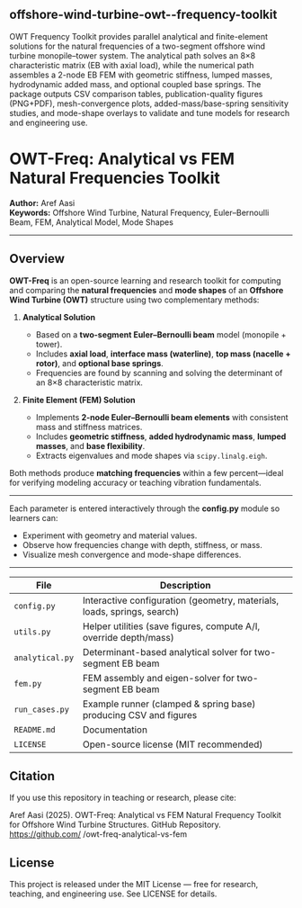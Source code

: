 ## offshore-wind-turbine-owt--frequency-toolkit
OWT Frequency Toolkit provides parallel analytical and finite-element solutions for the natural frequencies of a two-segment offshore wind turbine monopile–tower system. The analytical path solves an 8×8 characteristic matrix (EB with axial load), while the numerical path assembles a 2-node EB FEM with geometric stiffness, lumped masses, hydrodynamic added mass, and optional coupled base springs. The package outputs CSV comparison tables, publication-quality figures (PNG+PDF), mesh-convergence plots, added-mass/base-spring sensitivity studies, and mode-shape overlays to validate and tune models for research and engineering use.

# OWT-Freq: Analytical vs FEM Natural Frequencies Toolkit

**Author:** Aref Aasi  
**Keywords:** Offshore Wind Turbine, Natural Frequency, Euler–Bernoulli Beam, FEM, Analytical Model, Mode Shapes  

---

## Overview

**OWT-Freq** is an open-source learning and research toolkit for computing and comparing the **natural frequencies** and **mode shapes** of an **Offshore Wind Turbine (OWT)** structure using two complementary methods:

1. **Analytical Solution**  
   - Based on a **two-segment Euler–Bernoulli beam** model (monopile + tower).  
   - Includes **axial load**, **interface mass (waterline)**, **top mass (nacelle + rotor)**, and **optional base springs**.  
   - Frequencies are found by scanning and solving the determinant of an 8×8 characteristic matrix.

2. **Finite Element (FEM) Solution**  
   - Implements **2-node Euler–Bernoulli beam elements** with consistent mass and stiffness matrices.  
   - Includes **geometric stiffness**, **added hydrodynamic mass**, **lumped masses**, and **base flexibility**.  
   - Extracts eigenvalues and mode shapes via `scipy.linalg.eigh`.

Both methods produce **matching frequencies** within a few percent—ideal for verifying modeling accuracy or teaching vibration fundamentals.

---
Each parameter is entered interactively through the **config.py** module so learners can:
- Experiment with geometry and material values.
- Observe how frequencies change with depth, stiffness, or mass.
- Visualize mesh convergence and mode-shape differences.

---
| File               | Description                                                             |
| ------------------ | ----------------------------------------------------------------------- |
| `config.py`        | Interactive configuration (geometry, materials, loads, springs, search) |
| `utils.py`         | Helper utilities (save figures, compute A/I, override depth/mass)       |
| `analytical.py`    | Determinant-based analytical solver for two-segment EB beam             |
| `fem.py`           | FEM assembly and eigen-solver for two-segment EB beam                   |
| `run_cases.py`     | Example runner (clamped & spring base) producing CSV and figures        |
| `README.md`        | Documentation                                                           |
| `LICENSE`          | Open-source license (MIT recommended)                                   |






## Citation

If you use this repository in teaching or research, please cite:

Aref Aasi (2025). OWT-Freq: Analytical vs FEM Natural Frequency Toolkit for Offshore Wind Turbine Structures. GitHub Repository.
https://github.com/
<your-username>/owt-freq-analytical-vs-fem


## License

This project is released under the MIT License — free for research, teaching, and engineering use.
See LICENSE
 for details.
